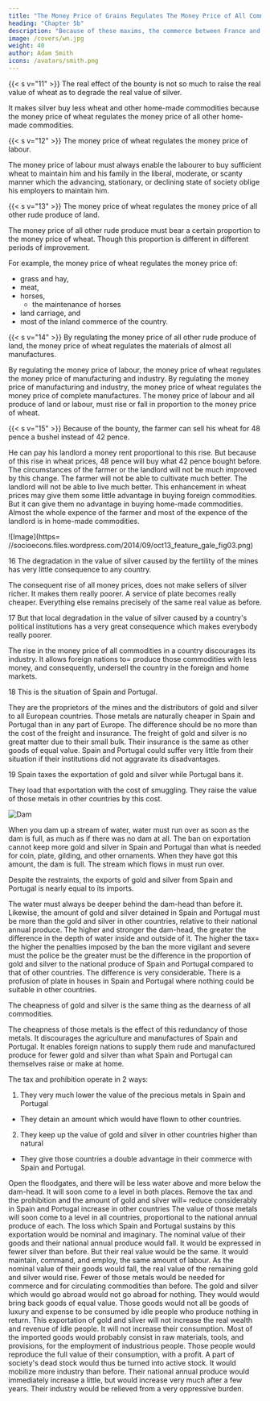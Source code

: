 ```yaml
---
title: "The Money Price of Grains Regulates The Money Price of All Commodities"
heading: "Chapter 5b"
description: "Because of these maxims, the commerce between France and England has been subjected to so many discouragements and restraints"
image: /covers/wn.jpg
weight: 40
author: Adam Smith
icons: /avatars/smith.png
--- 
```




{{< s v="11" >}} The real effect of the bounty is not so much to raise the real value of wheat as to degrade the real value of silver.

It makes silver buy less wheat and other home-made commodities because the money price of wheat regulates the money price of all other home-made commodities.

{{< s v="12" >}} The money price of wheat regulates the money price of labour.

The money price of labour must always enable the labourer to buy sufficient wheat to maintain him and his family in the liberal, moderate, or scanty manner which the advancing, stationary, or declining state of society oblige his employers to maintain him.


{{< s v="13" >}} The money price of wheat regulates the money price of all other rude produce of land.

The money price of all other rude produce must bear a certain proportion to the money price of wheat.
    Though this proportion is different in different periods of improvement.

For example, the money price of wheat regulates the money price of:
- grass and hay,
- meat,
- horses,
  - the maintenance of horses
- land carriage, and
- most of the inland commerce of the country.


{{< s v="14" >}} By regulating the money price of all other rude produce of land, the money price of wheat regulates the materials of almost all manufactures.

By regulating the money price of labour, the money price of wheat regulates the money price of manufacturing and industry.
By regulating the money price of manufacturing and industry, the money price of wheat regulates the money price of complete manufactures.
The money price of labour and all produce of land or labour, must rise or fall in proportion to the money price of wheat.


{{< s v="15" >}} Because of the bounty, the farmer can sell his wheat for 48 pence a bushel instead of 42 pence.

He can pay his landlord a money rent proportional to this rise.
    But because of this rise in wheat prices, 48 pence will buy what 42 pence bought before.
The circumstances of the farmer or the landlord will not be much improved by this change.
    The farmer will not be able to cultivate much better.
    The landlord will not be able to live much better.
This enhancement in wheat prices may give them some little advantage in buying foreign commodities.
    But it can give them no advantage in buying home-made commodities.
Almost the whole expence of the farmer and most of the expence of the landlord is in home-made commodities.


![Image](https= //socioecons.files.wordpress.com/2014/09/oct13_feature_gale_fig03.png)


16 The degradation in the value of silver caused by the fertility of the mines has very little consequence to any country.

The consequent rise of all money prices, does not make sellers of silver richer.
    It makes them really poorer.
    A service of plate becomes really cheaper.
    Everything else remains precisely of the same real value as before.

17 But that local degradation in the value of silver caused by a country's political institutions has a very great consequence which makes everybody really poorer.

The rise in the money price of all commodities in a country discourages its industry.
It allows foreign nations to= 
    produce those commodities with less money, and
    consequently, undersell the country in the foreign and home markets.

18 This is the situation of Spain and Portugal.

They are the proprietors of the mines and the distributors of gold and silver to all European countries.
Those metals are naturally cheaper in Spain and Portugal than in any part of Europe.
The difference should be no more than the cost of the freight and insurance.
    The freight of gold and silver is no great matter due to their small bulk.
    Their insurance is the same as other goods of equal value.
Spain and Portugal could suffer very little from their situation if their institutions did not aggravate its disadvantages.

19 Spain taxes the exportation of gold and silver while Portugal bans it.

They load that exportation with the cost of smuggling.
    They raise the value of those metals in other countries by this cost.

![Dam](https://socioecons.files.wordpress.com/2014/09/220px-bonneville_dam_spillway_cross-section.png)


When you dam up a stream of water, water must run over as soon as the dam is full, as much as if there was no dam at all.
    The ban on exportation cannot keep more gold and silver in Spain and Portugal than what is needed for coin, plate, gilding, and other ornaments.
    When they have got this amount, the dam is full.
    The stream which flows in must run over.

Despite the restraints, the exports of gold and silver from Spain and Portugal is nearly equal to its imports.

The water must always be deeper behind the dam-head than before it.
Likewise, the amount of gold and silver detained in Spain and Portugal must be more than the gold and silver in other countries, relative to their national annual produce.
The higher and stronger the dam-head, the greater the difference in the depth of water inside and outside of it.
The higher the tax= 
    the higher the penalties imposed by the ban
    the more vigilant and severe must the police be
    the greater must be the difference in the proportion of gold and silver to the national produce of Spain and Portugal compared to that of other countries.
The difference is very considerable.
    There is a profusion of plate in houses in Spain and Portugal where nothing could be suitable in other countries.

The cheapness of gold and silver is the same thing as the dearness of all commodities.

The cheapness of those metals is the effect of this redundancy of those metals.
It discourages the agriculture and manufactures of Spain and Portugal.
It enables foreign nations to supply them rude and manufactured produce for fewer gold and silver than what Spain and Portugal can themselves raise or make at home.

The tax and prohibition operate in 2 ways:

1. They very much lower the value of the precious metals in Spain and Portugal
- They detain an amount which would have flown to other countries.

2. They keep up the value of gold and silver in other countries higher than natural
- They give those countries a double advantage in their commerce with Spain and Portugal.

Open the floodgates, and there will be less water above and more below the dam-head.
    It will soon come to a level in both places.
Remove the tax and the prohibition and the amount of gold and silver will= 
    reduce considerably in Spain and Portugal
    increase in other countries
The value of those metals will soon come to a level in all countries, proportional to the national annual produce of each.
    The loss which Spain and Portugal sustains by this exportation would be nominal and imaginary.
    The nominal value of their goods and their national annual produce would fall.
        It would be expressed in fewer silver than before.
    But their real value would be the same.
        It would maintain, command, and employ, the same amount of labour.
    As the nominal value of their goods would fall, the real value of the remaining gold and silver would rise.
        Fewer of those metals would be needed for commerce and for circulating commodities than before.
The gold and silver which would go abroad would not go abroad for nothing.
    They would would bring back goods of equal value.
    Those goods would not all be goods of luxury and expense to be consumed by idle people who produce nothing in return.
        This exportation of gold and silver will not increase the real wealth and revenue of idle people.
        It will not increase their consumption.
    Most of the imported goods would probably consist in raw materials, tools, and provisions, for the employment of industrious people.
        Those people would reproduce the full value of their consumption, with a profit.
A part of society's dead stock would thus be turned into active stock.
    It would mobilize more industry than before.
Their national annual produce would immediately increase a little, but would increase very much after a few years.
    Their industry would be relieved from a very oppressive burden.


